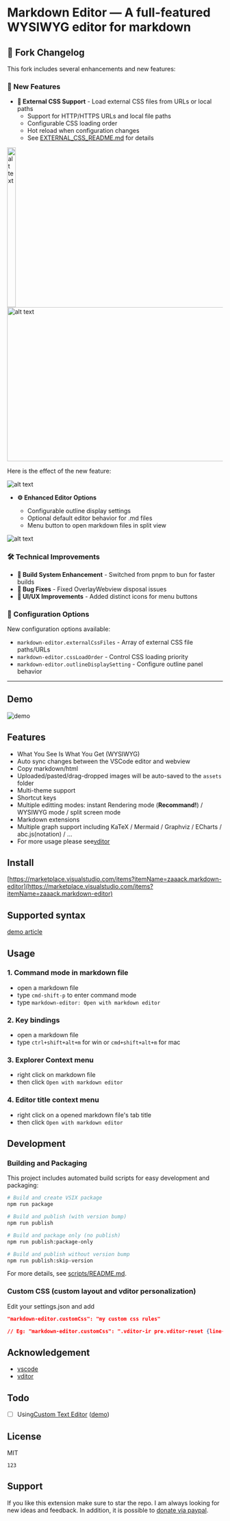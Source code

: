 # Markdown Editor — A full-featured WYSIWYG editor for markdown

## 📝 Fork Changelog

This fork includes several enhancements and new features:

### 🚀 New Features

- **🎨 External CSS Support** - Load external CSS files from URLs or local paths
  - Support for HTTP/HTTPS URLs and local file paths
  - Configurable CSS loading order
  - Hot reload when configuration changes
  - See [EXTERNAL_CSS_README.md](./EXTERNAL_CSS_README.md) for details

<img src="docs/imgs/image.png" alt="alt text" width="20" height="373">

<img src="docs/imgs/image-1.png" alt="alt text" width="584" height="360">

Here is the effect of the new feature:

![alt text](docs/imgs/image-3.png)

- **⚙️ Enhanced Editor Options**

  - Configurable outline display settings
  - Optional default editor behavior for .md files
  - Menu button to open markdown files in split view

![alt text](docs/imgs/image-2.png)

### 🛠️ Technical Improvements

- **🔧 Build System Enhancement** - Switched from pnpm to bun for faster builds
- **🐛 Bug Fixes** - Fixed OverlayWebview disposal issues
- **🎯 UI/UX Improvements** - Added distinct icons for menu buttons

### 🔧 Configuration Options

New configuration options available:

- `markdown-editor.externalCssFiles` - Array of external CSS file paths/URLs
- `markdown-editor.cssLoadOrder` - Control CSS loading priority
- `markdown-editor.outlineDisplaySetting` - Configure outline panel behavior

---

## Demo

![demo](./demo.gif)

## Features

- What You See Is What You Get (WYSIWYG)
- Auto sync changes between the VSCode editor and webview
- Copy markdown/html
- Uploaded/pasted/drag-dropped images will be auto-saved to the `assets` folder
- Multi-theme support
- Shortcut keys
- Multiple editting modes: instant Rendering mode (**Recommand!**) / WYSIWYG mode / split screen mode
- Markdown extensions
- Multiple graph support including KaTeX / Mermaid / Graphviz / ECharts / abc.js(notation) / ...
- For more usage please see[vditor](https://github.com/Vanessa219/vditor)

## Install

[https://marketplace.visualstudio.com/items?itemName=zaaack.markdown-editor](https://marketplace.visualstudio.com/items?itemName=zaaack.markdown-editor)

## Supported syntax

[demo article](https://ld246.com/guide/markdown)

## Usage

### 1. Command mode in markdown file

- open a markdown file
- type `cmd-shift-p` to enter command mode
- type `markdown-editor: Open with markdown editor`

### 2. Key bindings

- open a markdown file
- type `ctrl+shift+alt+m` for win or `cmd+shift+alt+m` for mac

### 3. Explorer Context menu

- right click on markdown file
- then click `Open with markdown editor`

### 4. Editor title context menu

- right click on a opened markdown file's tab title
- then click `Open with markdown editor`

## Development

### Building and Packaging

This project includes automated build scripts for easy development and packaging:

```bash
# Build and create VSIX package
npm run package

# Build and publish (with version bump)
npm run publish

# Build and package only (no publish)
npm run publish:package-only

# Build and publish without version bump
npm run publish:skip-version
```

For more details, see [scripts/README.md](./scripts/README.md).

### Custom CSS (custom layout and vditor personalization)

Edit your settings.json and add

```json
"markdown-editor.customCss": "my custom css rules"

// Eg: "markdown-editor.customCss": ".vditor-ir pre.vditor-reset {line-height: 32px;padding-right: calc(100% - 800px) !important; margin-left: 100px;    font-family: system-ui !important;}"
```

## Acknowledgement

- [vscode](https://github.com/microsoft/vscode)
- [vditor](https://github.com/Vanessa219/vditor)

## Todo

- [ ] Using[Custom Text Editor](https://code.visualstudio.com/api/extension-guides/custom-editors#custom-text-editor) ([demo](https://github.com/gera2ld/markmap-vscode))

## License

MIT

```
123
```

## Support

If you like this extension make sure to star the repo. I am always looking for new ideas and feedback. In addition, it is possible to [donate via paypal](https://www.paypal.me/zaaack).
